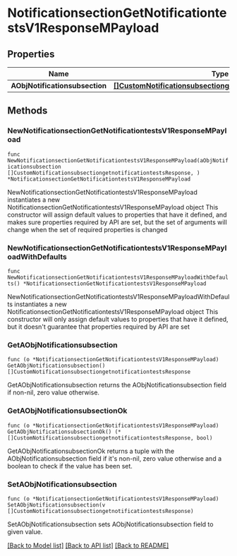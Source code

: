 # NotificationsectionGetNotificationtestsV1ResponseMPayload

## Properties

Name | Type | Description | Notes
------------ | ------------- | ------------- | -------------
**AObjNotificationsubsection** | [**[]CustomNotificationsubsectiongetnotificationtestsResponse**](CustomNotificationsubsectiongetnotificationtestsResponse.md) |  | 

## Methods

### NewNotificationsectionGetNotificationtestsV1ResponseMPayload

`func NewNotificationsectionGetNotificationtestsV1ResponseMPayload(aObjNotificationsubsection []CustomNotificationsubsectiongetnotificationtestsResponse, ) *NotificationsectionGetNotificationtestsV1ResponseMPayload`

NewNotificationsectionGetNotificationtestsV1ResponseMPayload instantiates a new NotificationsectionGetNotificationtestsV1ResponseMPayload object
This constructor will assign default values to properties that have it defined,
and makes sure properties required by API are set, but the set of arguments
will change when the set of required properties is changed

### NewNotificationsectionGetNotificationtestsV1ResponseMPayloadWithDefaults

`func NewNotificationsectionGetNotificationtestsV1ResponseMPayloadWithDefaults() *NotificationsectionGetNotificationtestsV1ResponseMPayload`

NewNotificationsectionGetNotificationtestsV1ResponseMPayloadWithDefaults instantiates a new NotificationsectionGetNotificationtestsV1ResponseMPayload object
This constructor will only assign default values to properties that have it defined,
but it doesn't guarantee that properties required by API are set

### GetAObjNotificationsubsection

`func (o *NotificationsectionGetNotificationtestsV1ResponseMPayload) GetAObjNotificationsubsection() []CustomNotificationsubsectiongetnotificationtestsResponse`

GetAObjNotificationsubsection returns the AObjNotificationsubsection field if non-nil, zero value otherwise.

### GetAObjNotificationsubsectionOk

`func (o *NotificationsectionGetNotificationtestsV1ResponseMPayload) GetAObjNotificationsubsectionOk() (*[]CustomNotificationsubsectiongetnotificationtestsResponse, bool)`

GetAObjNotificationsubsectionOk returns a tuple with the AObjNotificationsubsection field if it's non-nil, zero value otherwise
and a boolean to check if the value has been set.

### SetAObjNotificationsubsection

`func (o *NotificationsectionGetNotificationtestsV1ResponseMPayload) SetAObjNotificationsubsection(v []CustomNotificationsubsectiongetnotificationtestsResponse)`

SetAObjNotificationsubsection sets AObjNotificationsubsection field to given value.



[[Back to Model list]](../README.md#documentation-for-models) [[Back to API list]](../README.md#documentation-for-api-endpoints) [[Back to README]](../README.md)



